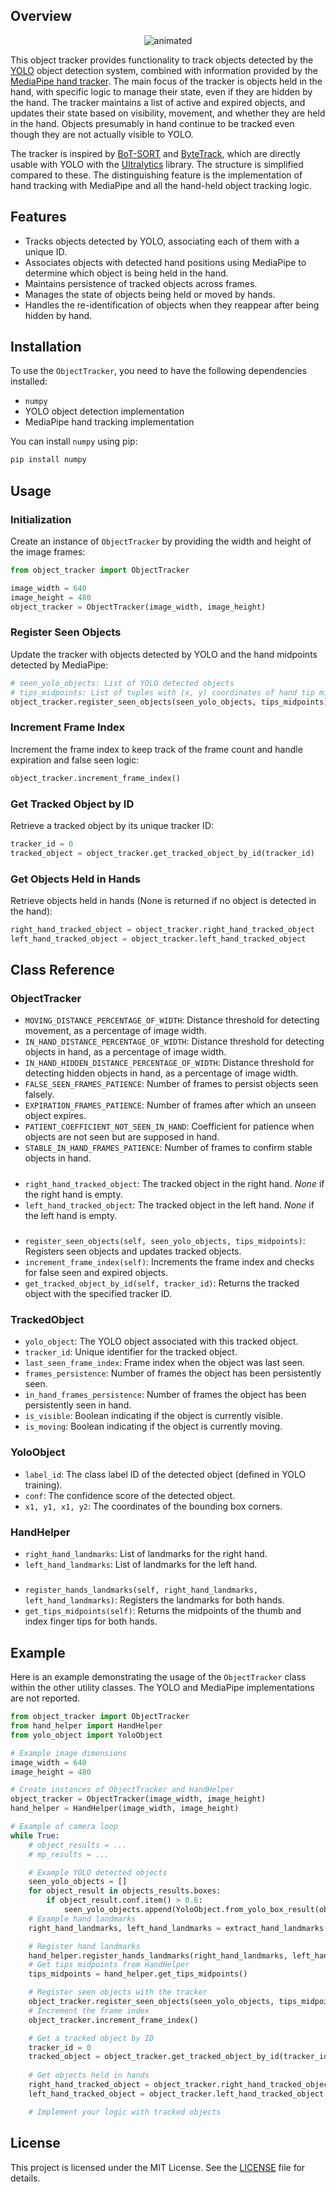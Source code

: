 ## Overview

<p align="center">
  <img src="./videos/object_tracker.gif" alt="animated" />
</p>

This object tracker provides functionality to track objects detected by the [YOLO](https://docs.ultralytics.com) object detection system, combined with information provided by the [MediaPipe hand tracker](https://ai.google.dev/edge/mediapipe/solutions/vision/hand_landmarker). The main focus of the tracker is objects held in the hand, with specific logic to manage their state, even if they are hidden by the hand. The tracker maintains a list of active and expired objects, and updates their state based on visibility, movement, and whether they are held in the hand. Objects presumably in hand continue to be tracked even though they are not actually visible to YOLO.

The tracker is inspired by [BoT-SORT](https://github.com/NirAharon/BoT-SORT) and [ByteTrack](https://github.com/ifzhang/ByteTrack), which are directly usable with YOLO with the [Ultralytics](https://docs.ultralytics.com/modes/track/) library. The structure is simplified compared to these. The distinguishing feature is the implementation of hand tracking with MediaPipe and all the hand-held object tracking logic.

## Features

- Tracks objects detected by YOLO, associating each of them with a unique ID.
- Associates objects with detected hand positions using MediaPipe to determine which object is being held in the hand.
- Maintains persistence of tracked objects across frames.
- Manages the state of objects being held or moved by hands.
- Handles the re-identification of objects when they reappear after being hidden by hand.

## Installation

To use the `ObjectTracker`, you need to have the following dependencies installed:

- `numpy`
- YOLO object detection implementation
- MediaPipe hand tracking implementation

You can install `numpy` using pip:

```bash
pip install numpy
```

## Usage

### Initialization

Create an instance of `ObjectTracker` by providing the width and height of the image frames:

```python
from object_tracker import ObjectTracker

image_width = 640
image_height = 480
object_tracker = ObjectTracker(image_width, image_height)
```

### Register Seen Objects

Update the tracker with objects detected by YOLO and the hand midpoints detected by MediaPipe:

```python
# seen_yolo_objects: List of YOLO detected objects
# tips_midpoints: List of tuples with (x, y) coordinates of hand tip midpoints in pixels (use the HandHelper class to get it)
object_tracker.register_seen_objects(seen_yolo_objects, tips_midpoints)
```

### Increment Frame Index

Increment the frame index to keep track of the frame count and handle expiration and false seen logic:

```python
object_tracker.increment_frame_index()
```

### Get Tracked Object by ID

Retrieve a tracked object by its unique tracker ID:

```python
tracker_id = 0
tracked_object = object_tracker.get_tracked_object_by_id(tracker_id)
```

### Get Objects Held in Hands

Retrieve objects held in hands (None is returned if no object is detected in the hand):

```python
right_hand_tracked_object = object_tracker.right_hand_tracked_object
left_hand_tracked_object = object_tracker.left_hand_tracked_object
```

## Class Reference

### ObjectTracker

- `MOVING_DISTANCE_PERCENTAGE_OF_WIDTH`: Distance threshold for detecting movement, as a percentage of image width.
- `IN_HAND_DISTANCE_PERCENTAGE_OF_WIDTH`: Distance threshold for detecting objects in hand, as a percentage of image width.
- `IN_HAND_HIDDEN_DISTANCE_PERCENTAGE_OF_WIDTH`: Distance threshold for detecting hidden objects in hand, as a percentage of image width.
- `FALSE_SEEN_FRAMES_PATIENCE`: Number of frames to persist objects seen falsely.
- `EXPIRATION_FRAMES_PATIENCE`: Number of frames after which an unseen object expires.
- `PATIENT_COEFFICIENT_NOT_SEEN_IN_HAND`: Coefficient for patience when objects are not seen but are supposed in hand.
- `STABLE_IN_HAND_FRAMES_PATIENCE`: Number of frames to confirm stable objects in hand.
#####
- `right_hand_tracked_object`: The tracked object in the right hand. *None* if the right hand is empty.
- `left_hand_tracked_object`: The tracked object in the left hand. *None* if the left hand is empty.
#####
- `register_seen_objects(self, seen_yolo_objects, tips_midpoints)`: Registers seen objects and updates tracked objects.
- `increment_frame_index(self)`: Increments the frame index and checks for false seen and expired objects.
- `get_tracked_object_by_id(self, tracker_id)`: Returns the tracked object with the specified tracker ID.

### TrackedObject

- `yolo_object`: The YOLO object associated with this tracked object.
- `tracker_id`: Unique identifier for the tracked object.
- `last_seen_frame_index`: Frame index when the object was last seen.
- `frames_persistence`: Number of frames the object has been persistently seen.
- `in_hand_frames_persistence`: Number of frames the object has been persistently seen in hand.
- `is_visible`: Boolean indicating if the object is currently visible.
- `is_moving`: Boolean indicating if the object is currently moving.

### YoloObject

- `label_id`: The class label ID of the detected object (defined in YOLO training).
- `conf`: The confidence score of the detected object.
- `x1, y1, x1, y2`: The coordinates of the bounding box corners.

### HandHelper

- `right_hand_landmarks`: List of landmarks for the right hand.
- `left_hand_landmarks`: List of landmarks for the left hand.
#####
- `register_hands_landmarks(self, right_hand_landmarks, left_hand_landmarks)`: Registers the landmarks for both hands.
- `get_tips_midpoints(self)`: Returns the midpoints of the thumb and index finger tips for both hands.

## Example

Here is an example demonstrating the usage of the `ObjectTracker` class within the other utility classes. The YOLO and MediaPipe implementations are not reported.

```python
from object_tracker import ObjectTracker
from hand_helper import HandHelper
from yolo_object import YoloObject

# Example image dimensions
image_width = 640
image_height = 480

# Create instances of ObjectTracker and HandHelper
object_tracker = ObjectTracker(image_width, image_height)
hand_helper = HandHelper(image_width, image_height)

# Example of camera loop
while True:
    # object_results = ...
    # mp_results = ...

	# Example YOLO detected objects
	seen_yolo_objects = []
    for object_result in objects_results.boxes:
        if object_result.conf.item() > 0.6:
            seen_yolo_objects.append(YoloObject.from_yolo_box_result(object_result))
    # Example hand landmarks
    right_hand_landmarks, left_hand_landmarks = extract_hand_landmarks(mp_results)

	# Register hand landmarks
	hand_helper.register_hands_landmarks(right_hand_landmarks, left_hand_landmarks)
	# Get tips midpoints from HandHelper
	tips_midpoints = hand_helper.get_tips_midpoints()

	# Register seen objects with the tracker
	object_tracker.register_seen_objects(seen_yolo_objects, tips_midpoints)
	# Increment the frame index
	object_tracker.increment_frame_index()

	# Get a tracked object by ID
	tracker_id = 0
	tracked_object = object_tracker.get_tracked_object_by_id(tracker_id)
	
	# Get objects held in hands
	right_hand_tracked_object = object_tracker.right_hand_tracked_object
	left_hand_tracked_object = object_tracker.left_hand_tracked_object

	# Implement your logic with tracked objects
```

## License

This project is licensed under the MIT License. See the [LICENSE](LICENSE) file for details.
